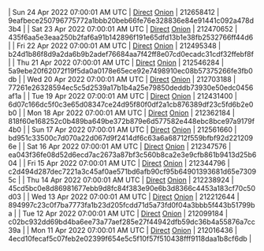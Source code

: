 | Sun 24 Apr 2022 07:00:01 AM UTC | [Direct](https://oshi.at/XSEL) [Onion](http://5ety7tpkim5me6eszuwcje7bmy25pbtrjtue7zkqqgziljwqy3rrikqd.onion/XSEL) | 212658412 | 9eafbece250796775772a1bbb20beb66fe76e328836e84e91441c092a478d3b4 | 
| Sat 23 Apr 2022 07:00:01 AM UTC | [Direct](https://oshi.at/AwtA) [Onion](http://5ety7tpkim5me6eszuwcje7bmy25pbtrjtue7zkqqgziljwqy3rrikqd.onion/AwtA) | 212470652 | 435f6aa5e3eaa250b2faf6a91b142896f191e65dfd13b1e38fb2532766ff44d6 | 
| Fri 22 Apr 2022 07:00:01 AM UTC | [Direct](https://oshi.at/qRpe) [Onion](http://5ety7tpkim5me6eszuwcje7bmy25pbtrjtue7zkqqgziljwqy3rrikqd.onion/qRpe) | 212495348 | b24d1b86f8d9a2da6b9b2adef76684aa7f42ff8e07cd0ecadc31cdf32ffebf8f | 
| Thu 21 Apr 2022 07:00:01 AM UTC | [Direct](https://oshi.at/DtLS) [Onion](http://5ety7tpkim5me6eszuwcje7bmy25pbtrjtue7zkqqgziljwqy3rrikqd.onion/DtLS) | 212546284 | 5a9ebe20f62072f19f5da0a0178e65ece92e7498910ec08b57375266fe3fb0db | 
| Wed 20 Apr 2022 07:00:01 AM UTC | [Direct](https://oshi.at/iVqk) [Onion](http://5ety7tpkim5me6eszuwcje7bmy25pbtrjtue7zkqqgziljwqy3rrikqd.onion/iVqk) | 212703188 | 77261e26328594ec5c5d2539a17b1b4a25e79850deddb73930e50edc0456af1a | 
| Tue 19 Apr 2022 07:00:01 AM UTC | [Direct](https://oshi.at/kLPa) [Onion](http://5ety7tpkim5me6eszuwcje7bmy25pbtrjtue7zkqqgziljwqy3rrikqd.onion/kLPa) | 212431400 | 6d07c166dc5f0c3e65d08347ce24d95f80f0df2a1cb876389df23c5fd6b2e0b0 | 
| Mon 18 Apr 2022 07:00:01 AM UTC | [Direct](https://oshi.at/gpui) [Onion](http://5ety7tpkim5me6eszuwcje7bmy25pbtrjtue7zkqqgziljwqy3rrikqd.onion/gpui) | 212362184 | 818f60e168252c0b489ba649be372b879e6d577582e448ebc8bce97a9179f4b0 | 
| Sun 17 Apr 2022 07:00:01 AM UTC | [Direct](https://oshi.at/URrN) [Onion](http://5ety7tpkim5me6eszuwcje7bmy25pbtrjtue7zkqqgziljwqy3rrikqd.onion/URrN) | 212561660 | bd951c33500c7d070a22d067d9f2414df6c63a6a68712f559bfbf92d2212096e | 
| Sat 16 Apr 2022 07:00:01 AM UTC | [Direct](https://oshi.at/RnGt) [Onion](http://5ety7tpkim5me6eszuwcje7bmy25pbtrjtue7zkqqgziljwqy3rrikqd.onion/RnGt) | 212347576 | ea043f36fe08d52d6ecd7ac2673a87bf3c560b8ca2e3e9cfb861b9413d25b604 | 
| Fri 15 Apr 2022 07:00:01 AM UTC | [Direct](https://oshi.at/deGZ) [Onion](http://5ety7tpkim5me6eszuwcje7bmy25pbtrjtue7zkqqgziljwqy3rrikqd.onion/deGZ) | 212344796 | c2d494d287dec7221a3c45af0ae571bd6afb90cf95b64901393681d65e73095c | 
| Thu 14 Apr 2022 07:00:01 AM UTC | [Direct](https://oshi.at/wDkV) [Onion](http://5ety7tpkim5me6eszuwcje7bmy25pbtrjtue7zkqqgziljwqy3rrikqd.onion/wDkV) | 212238924 | 45cd5bc0e8d86981677ebb9d8fc84f383e90e6b3d8366c4453a183cf70c50d03 | 
| Wed 13 Apr 2022 07:00:01 AM UTC | [Direct](https://oshi.at/tihf) [Onion](http://5ety7tpkim5me6eszuwcje7bmy25pbtrjtue7zkqqgziljwqy3rrikqd.onion/tihf) | 212212644 | 894997c23c0f7ba7773fa1b23d205fcdd71d5a73fd0f04a3bbb5f443b51799ba | 
| Tue 12 Apr 2022 07:00:01 AM UTC | [Direct](https://oshi.at/qRQG) [Onion](http://5ety7tpkim5me6eszuwcje7bmy25pbtrjtue7zkqqgziljwqy3rrikqd.onion/qRQG) | 212099184 | c02bc932dd69bd4ba6ee73a77aef285e27f44942dfb59dc36b4a55876a7cc39a | 
| Mon 11 Apr 2022 07:00:01 AM UTC | [Direct](https://oshi.at/sJeq) [Onion](http://5ety7tpkim5me6eszuwcje7bmy25pbtrjtue7zkqqgziljwqy3rrikqd.onion/sJeq) | 212016436 | 4ecd10fecaf5c07feb2e02399f654e5c5f10f57f510438fff9118daa1b8cf6db | 
